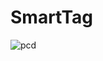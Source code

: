 # SmartTag
![pcd](https://user-images.githubusercontent.com/94719195/221408634-3c0b20fe-6581-4159-83fe-fb8e53569da7.png)

